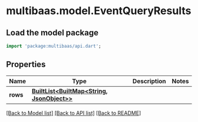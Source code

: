 # multibaas.model.EventQueryResults

## Load the model package
```dart
import 'package:multibaas/api.dart';
```

## Properties
Name | Type | Description | Notes
------------ | ------------- | ------------- | -------------
**rows** | [**BuiltList&lt;BuiltMap&lt;String, JsonObject&gt;&gt;**](BuiltMap.md) |  | 

[[Back to Model list]](../README.md#documentation-for-models) [[Back to API list]](../README.md#documentation-for-api-endpoints) [[Back to README]](../README.md)


